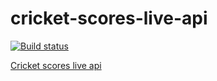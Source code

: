 # cricket-scores-live-api

[![Build status](https://ci.appveyor.com/api/projects/status/1glyc8rp508nvocj?svg=true)](https://ci.appveyor.com/project/ChrisDobby/cricket-scores-live-api)

[Cricket scores live api](https://cricket-scores-live-api.herokuapp.com)
